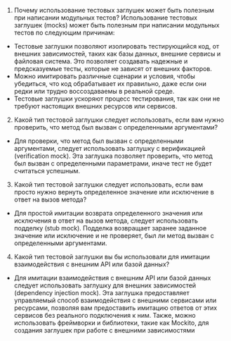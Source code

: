 1)  Почему использование тестовых заглушек может быть полезным при написании модульных тестов?
Использование тестовых заглушек (mocks) может быть полезным при написании модульных тестов по следующим причинам:
- Тестовые заглушки позволяют изолировать тестирующийся код, от внешних зависимостей, таких как базы данных, внешние сервисы и файловая система. Это позволяет создавать надежные и предсказуемые тесты, которые не зависят от внешних факторов.
- Можно имитировать различные сценарии и условия, чтобы убедиться, что код обрабатывает их правильно, даже если они редки или трудно воссоздаваемы в реальной среде.
- Тестовые заглушки ускоряют процесс тестирования, так как они не требуют настоящих внешних ресурсов или сервисов.
2) Какой тип тестовой заглушки следует использовать, если вам нужно проверить, что метод был вызван с определенными аргументами?
- Для проверки, что метод был вызван с определенными аргументами, следует использовать заглушку с верификацией (verification mock). Эта заглушка позволяет проверить, что метод был вызван с определенными параметрами, иначе тест не будет считаться успешным.
3) Какой тип тестовой заглушки следует использовать, если вам просто нужно вернуть определенное значение или исключение в ответ на вызов метода?
- Для простой имитации возврата определенного значения или исключения в ответ на вызов метода, следует использовать подделку (stub mock). Подделка возвращает заранее заданное значение или исключение и не проверяет, был ли метод вызван с определенными аргументами.
4) Какой тип тестовой заглушки вы бы использовали для имитации  взаимодействия с внешним API или базой данных?
- Для имитации взаимодействия с внешним API или базой данных следует использовать заглушку для внешних зависимостей (dependency injection mock). Эта заглушка предоставляет управляемый способ взаимодействия с внешними сервисами или ресурсами, позволяя вам предоставить имитацию ответов от этих сервисов без реального подключения к ним. Также, можно использовать фреймворки и библиотеки, такие как Mockito, для создания заглушек при работе с внешними зависимостями